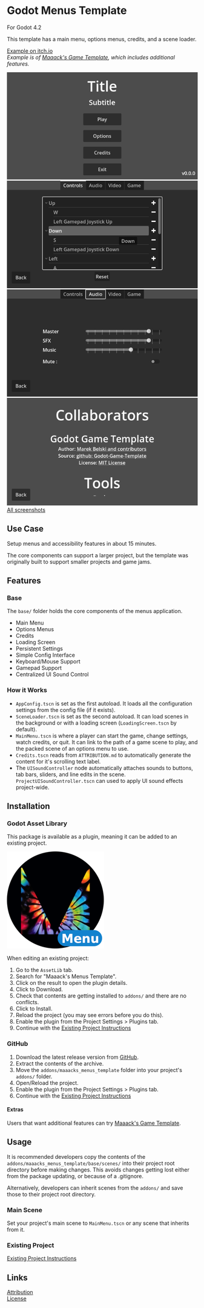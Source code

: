 # Godot Menus Template
For Godot 4.2

This template has a main menu, options menus, credits, and a scene loader.

[Example on itch.io](https://maaack.itch.io/godot-game-template)  
_Example is of [Maaack's Game Template](https://github.com/Maaack/Godot-Game-Template), which includes additional features._

![Main Menu](/addons/maaacks_menus_template/media/Screenshot-3-1.png)  
![Key Rebinding](/addons/maaacks_menus_template/media/Screenshot-3-2.png)  
![Audio Controls](/addons/maaacks_menus_template/media/Screenshot-3-4.png)  
![Credits Screen](/addons/maaacks_menus_template/media/Screenshot-3-5.png)  
[All screenshots](/addons/maaacks_menus_template/docs/Screenshots.md)

## Use Case
Setup menus and accessibility features in about 15 minutes.

The core components can support a larger project, but the template was originally built to support smaller projects and game jams.

## Features

### Base

The `base/` folder holds the core components of the menus application.

-   Main Menu    
-   Options Menus
-   Credits
-   Loading Screen
-   Persistent Settings
-   Simple Config Interface
-   Keyboard/Mouse Support
-   Gamepad Support
-   Centralized UI Sound Control

### How it Works
- `AppConfig.tscn` is set as the first autoload. It loads all the configuration settings from the config file (if it exists).
- `SceneLoader.tscn` is set as the second autoload.  It can load scenes in the background or with a loading screen (`LoadingScreen.tscn` by default).   
- `MainMenu.tscn` is where a player can start the game, change settings, watch credits, or quit. It can link to the path of a game scene to play, and the packed scene of an options menu to use.  
- `Credits.tscn` reads from `ATTRIBUTION.md` to automatically generate the content for it's scrolling text label.  
- The `UISoundController` node automatically attaches sounds to buttons, tab bars, sliders, and line edits in the scene. `ProjectUISoundController.tscn` can used to apply UI sound effects project-wide.

## Installation

### Godot Asset Library
This package is available as a plugin, meaning it can be added to an existing project. 

![Package Icon](/addons/maaacks_menus_template/media/Menus-Icon-black-transparent-256x256.png)  

When editing an existing project:

1.  Go to the `AssetLib` tab.
2.  Search for "Maaack's Menus Template".
3.  Click on the result to open the plugin details.
4.  Click to Download.
5.  Check that contents are getting installed to `addons/` and there are no conflicts.
6.  Click to Install.
7.  Reload the project (you may see errors before you do this).
8.  Enable the plugin from the Project Settings > Plugins tab.
9.  Continue with the [Existing Project Instructions](/addons/maaacks_menus_template/docs/ExistingProject.md)  


### GitHub


1.  Download the latest release version from [GitHub](https://github.com/Maaack/Godot-Menus-Template/releases/latest).  
2.  Extract the contents of the archive.
3.  Move the `addons/maaacks_menus_template` folder into your project's `addons/` folder.  
4.  Open/Reload the project.  
5.  Enable the plugin from the Project Settings > Plugins tab.  
6.  Continue with the [Existing Project Instructions](/addons/maaacks_menus_template/docs/ExistingProject.md) 

#### Extras

Users that want additional features can try [Maaack's Game Template](https://github.com/Maaack/Godot-Game-Template).  

## Usage

It is recommended developers copy the contents of the `addons/maaacks_menus_template/base/scenes/` into their project root directory before making changes. This avoids changes getting lost either from the package updating, or because of a .gitignore.

Alternatively, developers can inherit scenes from the `addons/` and save those to their project root directory.

### Main Scene

Set your project's main scene to `MainMenu.tscn` or any scene that inherits from it.

### Existing Project

[Existing Project Instructions](/addons/maaacks_menus_template/docs/ExistingProject.md)  
   


## Links
[Attribution](ATTRIBUTION.md)  
[License](LICENSE.txt)  

